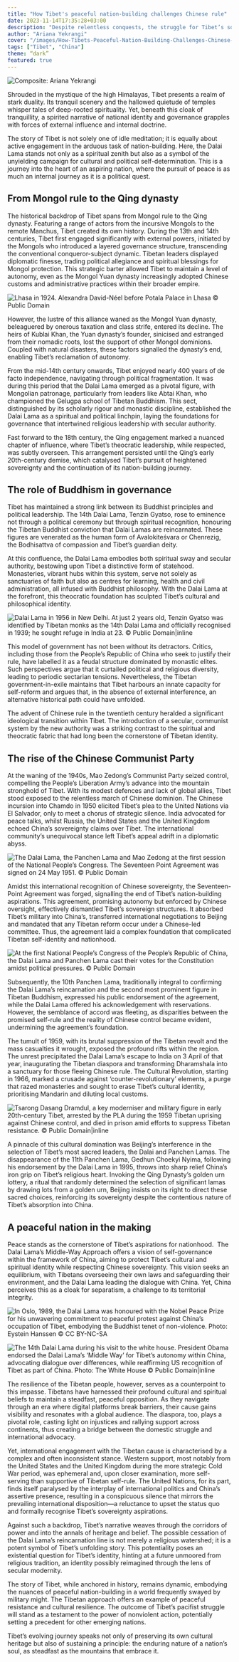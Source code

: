 ```yaml
---
title: "How Tibet's peaceful nation-building challenges Chinese rule"
date: 2023-11-14T17:35:28+03:00
description: "Despite relentless conquests, the struggle for Tibet’s sovereignty extends beyond the protection of its heritage; it's a fight for the nation's very spirit, enduring as the mountains that embrace it."
author: "Ariana Yekrangi"
cover: "/images/How-Tibets-Peaceful-Nation-Building-Challenges-Chinese-Rule.jpg"
tags: ["Tibet", "China"]
theme: “dark”
featured: true
---
```


![Composite: Ariana Yekrangi](/images/How-Tibets-Peaceful-Nation-Building-Challenges-Chinese-Rule.jpg)

Shrouded in the mystique of the high Himalayas, Tibet presents a realm of stark duality. Its tranquil scenery and the hallowed quietude of temples whisper tales of deep-rooted spirituality. Yet, beneath this cloak of tranquillity, a spirited narrative of national identity and governance grapples with forces of external influence and internal doctrine.

The story of Tibet is not solely one of idle meditation; it is equally about active engagement in the arduous task of nation-building. Here, the Dalai Lama stands not only as a spiritual zenith but also as a symbol of the unyielding campaign for cultural and political self-determination. This is a journey into the heart of an aspiring nation, where the pursuit of peace is as much an internal journey as it is a political quest.

## **From Mongol rule to the Qing dynasty**

The historical backdrop of Tibet spans from Mongol rule to the Qing dynasty. Featuring a range of actors from the incursive Mongols to the remote Manchus, Tibet created its own history. During the 13th and 14th centuries, Tibet first engaged significantly with external powers, initiated by the Mongols who introduced a layered governance structure, transcending the conventional conqueror-subject dynamic. Tibetan leaders displayed diplomatic finesse, trading political allegiance and spiritual blessings for Mongol protection. This strategic barter allowed Tibet to maintain a level of autonomy, even as the Mongol Yuan dynasty increasingly adopted Chinese customs and administrative practices within their broader empire.

![Lhasa in 1924. Alexandra David-Néel before Potala Palace in Lhasa © Public Domain](/images/Lhasa-in-1924-1024x768.jpg)

However, the lustre of this alliance waned as the Mongol Yuan dynasty, beleaguered by onerous taxation and class strife, entered its decline. The heirs of Kublai Khan, the Yuan dynasty’s founder, sinicised and estranged from their nomadic roots, lost the support of other Mongol dominions. Coupled with natural disasters, these factors signalled the dynasty’s end, enabling Tibet’s reclamation of autonomy.

From the mid-14th century onwards, Tibet enjoyed nearly 400 years of de facto independence, navigating through political fragmentation. It was during this period that the Dalai Lama emerged as a pivotal figure, with Mongolian patronage, particularly from leaders like Abtai Khan, who championed the Gelugpa school of Tibetan Buddhism. This sect, distinguished by its scholarly rigour and monastic discipline, established the Dalai Lama as a spiritual and political linchpin, laying the foundations for governance that intertwined religious leadership with secular authority.

Fast forward to the 18th century, the Qing engagement marked a nuanced chapter of influence, where Tibet’s theocratic leadership, while respected, was subtly overseen. This arrangement persisted until the Qing’s early 20th-century demise, which catalysed Tibet’s pursuit of heightened sovereignty and the continuation of its nation-building journey.

## **The role of Buddhism in governance**

Tibet has maintained a strong link between its Buddhist principles and political leadership. The 14th Dalai Lama, Tenzin Gyatso, rose to eminence not through a political ceremony but through spiritual recognition, honouring the Tibetan Buddhist conviction that Dalai Lamas are reincarnated. These figures are venerated as the human form of Avalokiteśvara or Chenrezig, the Bodhisattva of compassion and Tibet’s guardian deity.

At this confluence, the Dalai Lama embodies both spiritual sway and secular authority, bestowing upon Tibet a distinctive form of statehood. Monasteries, vibrant hubs within this system, serve not solely as sanctuaries of faith but also as centres for learning, health and civil administration, all infused with Buddhist philosophy. With the Dalai Lama at the forefront, this theocratic foundation has sculpted Tibet’s cultural and philosophical identity.

![Dalai Lama in 1956 in New Delhi. At just 2 years old, Tenzin Gyatso was identified by Tibetan monks as the 14th Dalai Lama and officially recognised in 1939; he sought refuge in India at 23. © Public Domain|inline](/images/Dalai_Lama_in_1956_in_New_Delhi.jpg)

This model of government has not been without its detractors. Critics, including those from the People’s Republic of China who seek to justify their rule, have labelled it as a feudal structure dominated by monastic elites. Such perspectives argue that it curtailed political and religious diversity, leading to periodic sectarian tensions. Nevertheless, the Tibetan government-in-exile maintains that Tibet harbours an innate capacity for self-reform and argues that, in the absence of external interference, an alternative historical path could have unfolded.

The advent of Chinese rule in the twentieth century heralded a significant ideological transition within Tibet. The introduction of a secular, communist system by the new authority was a striking contrast to the spiritual and theocratic fabric that had long been the cornerstone of Tibetan identity.

## **The rise of the Chinese Communist Party** 

At the waning of the 1940s, Mao Zedong’s Communist Party seized control, compelling the People’s Liberation Army’s advance into the mountain stronghold of Tibet. With its modest defences and lack of global allies, Tibet stood exposed to the relentless march of Chinese dominion. The Chinese incursion into Chamdo in 1950 elicited Tibet’s plea to the United Nations via El Salvador, only to meet a chorus of strategic silence. India advocated for peace talks, whilst Russia, the United States and the United Kingdom echoed China’s sovereignty claims over Tibet. The international community’s unequivocal stance left Tibet’s appeal adrift in a diplomatic abyss.

![The Dalai Lama, the Panchen Lama and Mao Zedong at the first session of the National People’s Congress. The Seventeen Point Agreement was signed on 24 May 1951. © Public Domain](/images/Dalai-Lama-Pnachen-lama-and-Mao-Zedong.jpg)

Amidst this international recognition of Chinese sovereignty, the Seventeen-Point Agreement was forged, signalling the end of Tibet’s nation-building aspirations. This agreement, promising autonomy but enforced by Chinese oversight, effectively dismantled Tibet’s sovereign structures. It absorbed Tibet’s military into China’s, transferred international negotiations to Beijing and mandated that any Tibetan reform occur under a Chinese-led committee. Thus, the agreement laid a complex foundation that complicated Tibetan self-identity and nationhood.

![At the first National People’s Congress of the People’s Republic of China, the Dalai Lama and Panchen Lama cast their votes for the Constitution amidst political pressures. © Public Domain](/images/Dalai_and_Panchen_voting_for_the_Constitution_of_the_Peoples_Republic_of_China-1024x768.jpg)

Subsequently, the 10th Panchen Lama, traditionally integral to confirming the Dalai Lama’s reincarnation and the second most prominent figure in Tibetan Buddhism, expressed his public endorsement of the agreement, while the Dalai Lama offered his acknowledgement with reservations. However, the semblance of accord was fleeting, as disparities between the promised self-rule and the reality of Chinese control became evident, undermining the agreement’s foundation.

The tumult of 1959, with its brutal suppression of the Tibetan revolt and the mass casualties it wrought, exposed the profound rifts within the region. The unrest precipitated the Dalai Lama’s escape to India on 3 April of that year, inaugurating the Tibetan diaspora and transforming Dharamshala into a sanctuary for those fleeing Chinese rule. The Cultural Revolution, starting in 1966, marked a crusade against ‘counter-revolutionary’ elements, a purge that razed monasteries and sought to erase Tibet’s cultural identity, prioritising Mandarin and diluting local customs.

![Tsarong Dasang Dramdul, a key moderniser and military figure in early 20th-century Tibet, arrested by the PLA during the 1959 Tibetan uprising against Chinese control, and died in prison amid efforts to suppress Tibetan resistance. © Public Domain|inline](/images/Tsarong-captured.jpg)

A pinnacle of this cultural domination was Beijing’s interference in the selection of Tibet’s most sacred leaders, the Dalai and Panchen Lamas. The disappearance of the 11th Panchen Lama, Gedhun Choekyi Nyima, following his endorsement by the Dalai Lama in 1995, throws into sharp relief China’s iron grip on Tibet’s religious heart. Invoking the Qing Dynasty’s golden urn lottery, a ritual that randomly determined the selection of significant lamas by drawing lots from a golden urn, Beijing insists on its right to direct these sacred choices, reinforcing its sovereignty despite the contentious nature of Tibet’s absorption into China.

## **A peaceful nation in the making**

Peace stands as the cornerstone of Tibet’s aspirations for nationhood.  The Dalai Lama’s Middle-Way Approach offers a vision of self-governance within the framework of China, aiming to protect Tibet’s cultural and spiritual identity while respecting Chinese sovereignty. This vision seeks an equilibrium, with Tibetans overseeing their own laws and safeguarding their environment, and the Dalai Lama leading the dialogue with China. Yet, China perceives this as a cloak for separatism, a challenge to its territorial integrity.

![In Oslo, 1989, the Dalai Lama was honoured with the Nobel Peace Prize for his unwavering commitment to peaceful protest against China’s occupation of Tibet, embodying the Buddhist tenet of non-violence. Photo: Eystein Hanssen © CC BY-NC-SA](/images/the-dalai-lama-and-the-nobel-peace-prize.jpg)

![The 14th Dalai Lama during his visit to the white house. President Obama endorsed the Dalai Lama’s ‘Middle Way’ for Tibet’s autonomy within China, advocating dialogue over differences, while reaffirming US recognition of Tibet as part of China. Photo: The White House © Public Domain|inline](/images/Obama-hugging-the-14th-Dalai-Lama.jpg "How Tibet's Peaceful Nation-Building Challenges Chinese Rule 7")

The resilience of the Tibetan people, however, serves as a counterpoint to this impasse. Tibetans have harnessed their profound cultural and spiritual beliefs to maintain a steadfast, peaceful opposition. As they navigate through an era where digital platforms break barriers, their cause gains visibility and resonates with a global audience. The diaspora, too, plays a pivotal role, casting light on injustices and rallying support across continents, thus creating a bridge between the domestic struggle and international advocacy.

Yet, international engagement with the Tibetan cause is characterised by a complex and often inconsistent stance. Western support, most notably from the United States and the United Kingdom during the more strategic Cold War period, was ephemeral and, upon closer examination, more self-serving than supportive of Tibetan self-rule. The United Nations, for its part, finds itself paralysed by the interplay of international politics and China’s assertive presence, resulting in a conspicuous silence that mirrors the prevailing international disposition—a reluctance to upset the status quo and formally recognise Tibet’s sovereignty aspirations.

Against such a backdrop, Tibet’s narrative weaves through the corridors of power and into the annals of heritage and belief. The possible cessation of the Dalai Lama’s reincarnation line is not merely a religious watershed; it is a potent symbol of Tibet’s unfolding story. This potentiality poses an existential question for Tibet’s identity, hinting at a future unmoored from religious tradition, an identity possibly reimagined through the lens of secular modernity.

The story of Tibet, while anchored in history, remains dynamic, embodying the nuances of peaceful nation-building in a world frequently swayed by military might. The Tibetan approach offers an example of peaceful resistance and cultural resilience. The outcome of Tibet’s pacifist struggle will stand as a testament to the power of nonviolent action, potentially setting a precedent for other emerging nations.

Tibet’s evolving journey speaks not only of preserving its own cultural heritage but also of sustaining a principle: the enduring nature of a nation’s soul, as steadfast as the mountains that embrace it.
